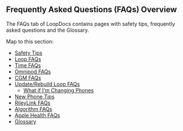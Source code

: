 ## Frequently Asked Questions (FAQs) Overview

The FAQs tab of LoopDocs contains pages with safety tips, frequently asked questions and the Glossary.

Map to this section:

* [Safety Tips](../faqs/safety-faqs.md)
* [Loop FAQs](../faqs/loop-faqs.md)
* [Time FAQs](../faqs/time-faqs.md)
* [Omnipod FAQs](../faqs/omnipod-faqs.md)
* [CGM FAQs](../faqs/cgm-faqs.md)
* [Update/Rebuild Loop FAQs](../faqs/update-faqs.md)
    * [What if I'm Changing Phones](../faqs/update-faqs.md#what-if-im-changing-phones)
* [New Phone Tips](../faqs/new-phone.md)
* [RileyLink FAQs](../faqs/rileylink-faqs.md)
* [Algorithm FAQs](../faqs/algorithm-faqs.md)
* [Apple Health FAQs](../faqs/apple-health-faqs.md)
* [Glossary](../faqs/glossary.md)
